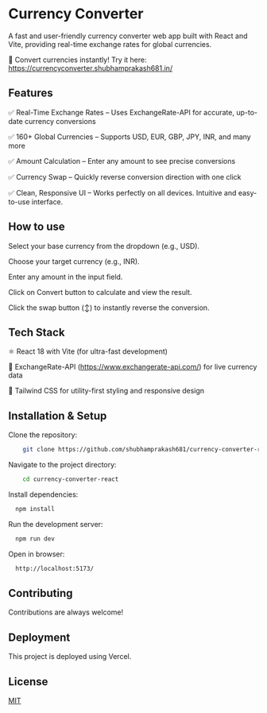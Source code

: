 # Currency Converter

A fast and user-friendly currency converter web app built with React and Vite, providing real-time exchange rates for global currencies.

💱 Convert currencies instantly! Try it here: https://currencyconverter.shubhamprakash681.in/

## Features

✅ Real-Time Exchange Rates – Uses ExchangeRate-API for accurate, up-to-date currency conversions

✅ 160+ Global Currencies – Supports USD, EUR, GBP, JPY, INR, and many more

✅ Amount Calculation – Enter any amount to see precise conversions

✅ Currency Swap – Quickly reverse conversion direction with one click

✅ Clean, Responsive UI – Works perfectly on all devices. Intuitive and easy-to-use interface.

## How to use

Select your base currency from the dropdown (e.g., USD).

Choose your target currency (e.g., INR).

Enter any amount in the input field.

Click on Convert button to calculate and view the result.

Click the swap button (↕️) to instantly reverse the conversion.

## Tech Stack

⚛️ React 18 with Vite (for ultra-fast development)

🔄 ExchangeRate-API (https://www.exchangerate-api.com/) for live currency data

🎨 Tailwind CSS for utility-first styling and responsive design

## Installation & Setup

Clone the repository:

```bash
    git clone https://github.com/shubhamprakash681/currency-converter-react.git
```

Navigate to the project directory:

```bash
    cd currency-converter-react
```

Install dependencies:

```bash
  npm install
```

Run the development server:

```bash
  npm run dev
```

Open in browser:

```bash
  http://localhost:5173/
```

## Contributing

Contributions are always welcome!

## Deployment

This project is deployed using Vercel.

## License

[MIT](https://choosealicense.com/licenses/mit/)
